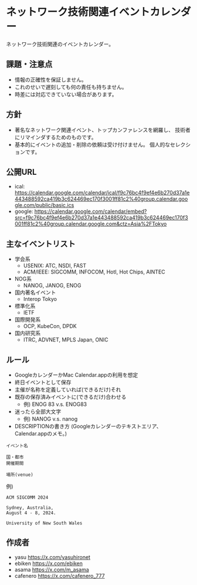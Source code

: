 # ネットワーク技術関連イベントカレンダー

ネットワーク技術関連のイベントカレンダー。

## 課題・注意点

- 情報の正確性を保証しません。
- これのせいで遅刻しても何の責任も持ちません。
- 時差には対応できていない場合があります。

## 方針

- 著名なネットワーク関連イベント、トップカンファレンスを網羅し、
  技術者にリマインダするためのものです。
- 基本的にイベントの追加・削除の依頼は受け付けません。
  個人的なセレクションです。

## 公開URL

- ical: <https://calendar.google.com/calendar/ical/f9c76bc4f9ef4e6b270d37a1e443488592ca419b3c624469ec170f3001ff81c2%40group.calendar.google.com/public/basic.ics>
- google: <https://calendar.google.com/calendar/embed?src=f9c76bc4f9ef4e6b270d37a1e443488592ca419b3c624469ec170f3001ff81c2%40group.calendar.google.com&ctz=Asia%2FTokyo>

## 主なイベントリスト

- 学会系
  - USENIX: ATC, NSDI, FAST
  - ACM/IEEE: SIGCOMM, INFOCOM, HotI, Hot Chips, AINTEC
- NOG系
  - NANOG, JANOG, ENOG
- 国内著名イベント
  - Interop Tokyo
- 標準化系
  - IETF
- 国際開発系
  - OCP, KubeCon, DPDK
- 国内研究系
  - ITRC, ADVNET, MPLS Japan, ONIC

## ルール

- GoogleカレンダーかMac Calendar.appの利用を想定
- 終日イベントとして保存
- 主催が名称を定義していれば(できるだけ)それ
- 既存の保存済みイベントに(できるだけ)合わせる
  - 例) ENOG 83 v.s. ENOG83
- 迷ったら全部大文字
  - 例) NANOG v.s. nanog
- DESCRIPTIONの書き方 (Googleカレンダーのテキストエリア、Calendar.appのメモ。)
```
イベント名

国・都市
開催期間

場所(venue)
```
例)
```
ACM SIGCOMM 2024

Sydney, Australia,
August 4 - 8, 2024.

University of New South Wales
```

## 作成者

- yasu <https://x.com/yasuhironet>
- ebiken <https://x.com/ebiken>
- asama <https://x.com/m_asama>
- cafenero <https://x.com/cafenero_777>


